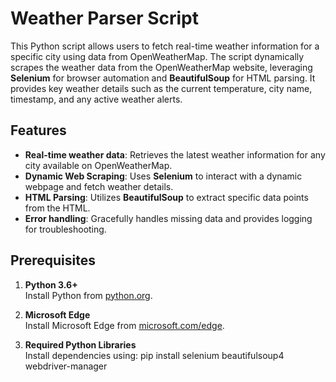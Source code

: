 # Weather Parser Script

This Python script allows users to fetch real-time weather information for a specific city using data from OpenWeatherMap. The script dynamically scrapes the weather data from the OpenWeatherMap website, leveraging **Selenium** for browser automation and **BeautifulSoup** for HTML parsing. It provides key weather details such as the current temperature, city name, timestamp, and any active weather alerts.


## Features

- **Real-time weather data**: Retrieves the latest weather information for any city available on OpenWeatherMap.
- **Dynamic Web Scraping**: Uses **Selenium** to interact with a dynamic webpage and fetch weather details.
- **HTML Parsing**: Utilizes **BeautifulSoup** to extract specific data points from the HTML.
- **Error handling**: Gracefully handles missing data and provides logging for troubleshooting.


## Prerequisites

1. **Python 3.6+**  
   Install Python from [python.org](https://www.python.org/downloads/).

2. **Microsoft Edge**  
   Install Microsoft Edge from [microsoft.com/edge](https://www.microsoft.com/edge).

3. **Required Python Libraries**  
   Install dependencies using:
   pip install selenium beautifulsoup4 webdriver-manager